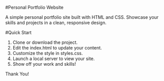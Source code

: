 #Personal Portfolio Website

A simple personal portfolio site built with HTML and CSS. Showcase your skills and projects in a clean, responsive design.

#Quick Start

1. Clone or download the project.
2. Edit the index.html to update your content.
3. Customize the style in styles.css.
4. Launch a local server to view your site.
5. Show off your work and skills!

Thank You!
